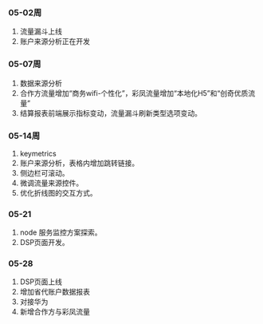 ### 05-02周
1. 流量漏斗上线
2. 账户来源分析正在开发

### 05-07周
1. 数据来源分析
2. 合作方流量增加“商务wifi-个性化”，彩凤流量增加“本地化H5”和“创奇优质流量”
3. 结算报表前端展示指标变动，流量漏斗刷新类型选项变动。

### 05-14周
1. keymetrics
2. 账户来源分析，表格内增加跳转链接。
3. 侧边栏可滚动。
4. 微调流量来源控件。
5. 优化折线图的交互方式。

### 05-21
1. node 服务监控方案探索。
2. DSP页面开发。

### 05-28
1. DSP页面上线
2. 增加省代账户数据报表
3. 对接华为
4. 新增合作方与彩凤流量
